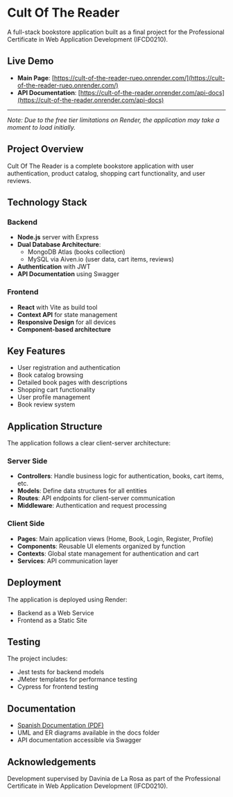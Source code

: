 # Cult Of The Reader

A full-stack bookstore application built as a final project for the Professional Certificate in Web Application Development (IFCD0210).

## Live Demo

- **Main Page**: [https://cult-of-the-reader-rueo.onrender.com/](https://cult-of-the-reader-rueo.onrender.com/)
- **API Documentation**: [https://cult-of-the-reader.onrender.com/api-docs](https://cult-of-the-reader.onrender.com/api-docs)

---

*Note: Due to the free tier limitations on Render, the application may take a moment to load initially.*

## Project Overview

Cult Of The Reader is a complete bookstore application with user authentication, product catalog, shopping cart functionality, and user reviews.

## Technology Stack

### Backend
- **Node.js** server with Express
- **Dual Database Architecture**:
  - MongoDB Atlas (books collection)
  - MySQL via Aiven.io (user data, cart items, reviews)
- **Authentication** with JWT
- **API Documentation** using Swagger

### Frontend
- **React** with Vite as build tool
- **Context API** for state management
- **Responsive Design** for all devices
- **Component-based architecture**

## Key Features

- User registration and authentication
- Book catalog browsing
- Detailed book pages with descriptions
- Shopping cart functionality
- User profile management
- Book review system

## Application Structure

The application follows a clear client-server architecture:

### Server Side
- **Controllers**: Handle business logic for authentication, books, cart items, etc.
- **Models**: Define data structures for all entities
- **Routes**: API endpoints for client-server communication
- **Middleware**: Authentication and request processing

### Client Side
- **Pages**: Main application views (Home, Book, Login, Register, Profile)
- **Components**: Reusable UI elements organized by function
- **Contexts**: Global state management for authentication and cart
- **Services**: API communication layer

## Deployment

The application is deployed using Render:
- Backend as a Web Service
- Frontend as a Static Site

## Testing

The project includes:
- Jest tests for backend models
- JMeter templates for performance testing
- Cypress for frontend testing

## Documentation

- [Spanish Documentation (PDF)](./doc/documentacion.pdf)
- UML and ER diagrams available in the docs folder
- API documentation accessible via Swagger

## Acknowledgements

Development supervised by Davinia de La Rosa as part of the Professional Certificate in Web Application Development (IFCD0210).
